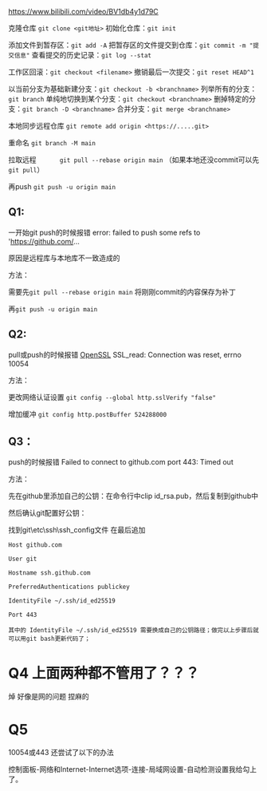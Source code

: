 https://www.bilibili.com/video/BV1db4y1d79C

克隆仓库 `git clone <git地址>`
		初始化仓库：`git init` 

添加文件到暂存区：`git add -A`
		把暂存区的文件提交到仓库：`git commit -m "提交信息"`
		查看提交的历史记录：`git log --stat`

工作区回滚：`git checkout <filename>`
		撤销最后一次提交：`git reset HEAD^1`

以当前分支为基础新建分支：`git checkout -b <branchname>`
		列举所有的分支：`git branch`
		单纯地切换到某个分支：`git checkout <branchname>`
		删掉特定的分支：`git branch -D <branchname>`
		合并分支：`git merge <branchname>`



本地同步远程仓库 `git remote add origin <https://.....git>`

重命名 `git branch -M main`

拉取远程 `		git pull --rebase origin main`  （如果本地还没commit可以先 `git pull`）

再push `git push -u origin main`



## Q1:

一开始git push的时候报错 error: failed to push some refs to 'https://github.com/...

原因是远程库与本地库不一致造成的

方法：

需要先`git pull --rebase origin main` 将刚刚commit的内容保存为补丁

再``git push -u origin main``



## Q2:

pull或push的时候报错 [OpenSSL](https://so.csdn.net/so/search?q=OpenSSL&spm=1001.2101.3001.7020) SSL_read: Connection was reset, errno 10054

方法：

更改网络认证设置 `git config --global http.sslVerify "false"`

增加缓冲 `git config http.postBuffer 524288000`





## Q3：

push的时候报错  Failed to connect to github.com port 443: Timed out

方法：

先在github里添加自己的公钥：在命令行中clip id_rsa.pub，然后复制到github中

然后确认git配置好公钥：

找到git\etc\ssh\ssh_config文件 在最后追加

```
Host github.com

User git

Hostname ssh.github.com

PreferredAuthentications publickey

IdentityFile ~/.ssh/id_ed25519

Port 443

其中的 IdentityFile ~/.ssh/id_ed25519 需要换成自己的公钥路径；做完以上步骤后就可以用git bash更新代码了；
```



# Q4 上面两种都不管用了？？？

焯 好像是网的问题 捏麻的



# Q5

10054或443 还尝试了以下的办法

控制面板-网络和Internet-Internet选项-连接-局域网设置-自动检测设置我给勾上了。

